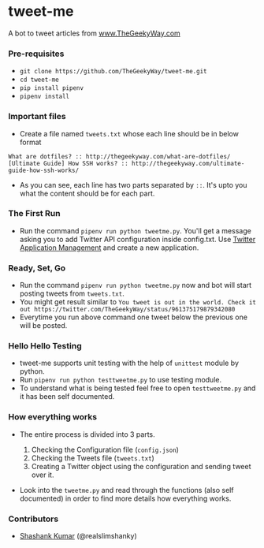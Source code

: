 # tweet-me
A bot to tweet articles from www.TheGeekyWay.com

### Pre-requisites

- `git clone https://github.com/TheGeekyWay/tweet-me.git`
- `cd tweet-me`
- `pip install pipenv`
- `pipenv install`

### Important files

- Create a file named `tweets.txt` whose each line should be in below format

`What are dotfiles? :: http://thegeekyway.com/what-are-dotfiles/`
`[Ultimate Guide] How SSH works? :: http://thegeekyway.com/ultimate-guide-how-ssh-works/`

- As you can see, each line has two parts separated by `::`. It's upto you what the content should be for each part.

### The First Run

- Run the command `pipenv run python tweetme.py`. You'll get a message asking you to add Twitter API configuration inside config.txt. Use [Twitter Application Management](https://apps.twitter.com) and create a new application.

### Ready, Set, Go

- Run the command `pipenv run python tweetme.py` now and bot will start posting tweets from `tweets.txt`.
- You might get result similar to `You tweet is out in the world. Check it out https://twitter.com/TheGeekyWay/status/961375179879342080`
- Everytime you run above command one tweet below the previous one will be posted.

### Hello Hello Testing

- tweet-me supports unit testing with the help of `unittest` module by python.
- Run `pipenv run python testtweetme.py` to use testing module.
- To understand what is being tested feel free to open `testtweetme.py` and it has been self documented.

### How everything works

- The entire process is divided into 3 parts.
    1) Checking the Configuration file (`config.json`)
    2) Checking the Tweets file (`tweets.txt`)
    3) Creating a Twitter object using the configuration and sending tweet over it.

- Look into the `tweetme.py` and read through the functions (also self documented) in order to find more details how everything works.

### Contributors

- [Shashank Kumar](https://github.com/realslimshanky) (@realslimshanky)
